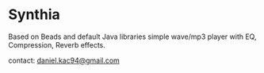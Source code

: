 # Synthia

Based on Beads and default Java libraries simple wave/mp3 player with EQ, Compression, Reverb effects. 

contact: daniel.kac94@gmail.com

